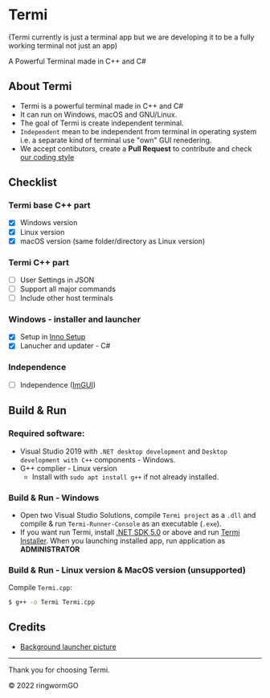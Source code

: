 # Termi
(Termi currently is just a terminal app but we are developing it to be a fully working terminal not just an app)

A Powerful Terminal made in C++ and C#

## About Termi
- Termi is a powerful terminal made in C++ and C#
- It can run on Windows, macOS and GNU/Linux.
- The goal of Termi is create independent terminal.
- `Independent` mean to be independent from terminal in operating system i.e. a separate kind of terminal use "own" GUI renedering.
- We accept contibutors, create a **Pull Request** to contribute and check [our coding style](https://github.com/ringwormGO-organization/Termi/blob/main/CONTRIBUTING.md)

## Checklist
### Termi base C++ part
- [x] Windows version
- [x] Linux version
- [x] macOS version (same folder/directory as Linux version)

### Termi C++ part
- [ ] User Settings in JSON
- [ ] Support all major commands
- [ ] Include other host terminals

### Windows - installer and launcher
- [x] Setup in [Inno Setup](https://github.com/jrsoftware/issrc)
- [x] Lanucher and updater - C#

### Independence
- [ ] Independence ([ImGUI](https://github.com/ocornut/imgui))

## Build & Run
### Required software:

- Visual Studio 2019 with `.NET desktop development` and `Desktop development with C++` components - Windows.
- G++ complier - Linux version
  - Install with ```sudo apt install g++``` if not already installed.

### Build & Run - Windows
- Open two Visual Studio Solutions, compile `Termi project` as a `.dll` and compile & run `Termi-Runner-Console` as an executable (`.exe`).
- If you want run Termi, install [.NET SDK 5.0](https://dotnet.microsoft.com/en-us/download/dotnet/5.0) or above and run [Termi Installer](https://github.com/ringwormGO-organization/Termi/blob/main/Termi-Windows/Installer/Termi.exe). When you launching installed app, run application as **ADMINISTRATOR**

### Build & Run - Linux version & MacOS version (unsupported)
Compile `Termi.cpp`:

```sh
$ g++ -o Termi Termi.cpp
```

## Credits
- [Background launcher picture](https://pixabay.com/photos/leaf-maple-autumn-foliage-botany-3865014/)
____________________________________

Thank you for choosing Termi.

© 2022 ringwormGO
